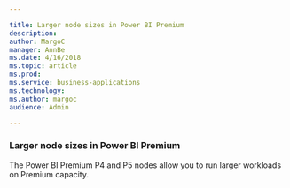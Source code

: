 ```yaml
---

title: Larger node sizes in Power BI Premium
description: 
author: MargoC
manager: AnnBe
ms.date: 4/16/2018
ms.topic: article
ms.prod: 
ms.service: business-applications
ms.technology: 
ms.author: margoc
audience: Admin

---
```

### Larger node sizes in Power BI Premium



The Power BI Premium P4 and P5 nodes allow you to run larger workloads on
Premium capacity.
